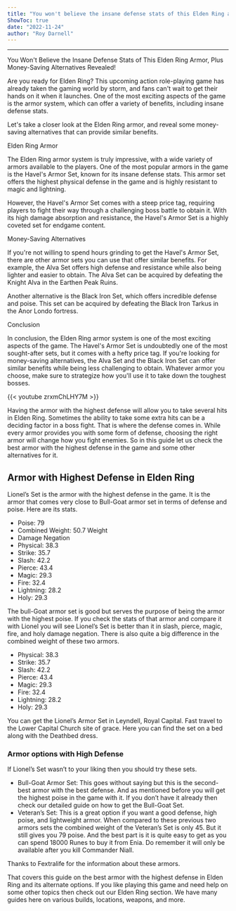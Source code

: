 ```yaml
---
title: "You won't believe the insane defense stats of this Elden Ring armor, plus money-saving alternatives revealed!"
ShowToc: true 
date: "2022-11-24"
author: "Roy Darnell"
---
```

*****
You Won't Believe the Insane Defense Stats of This Elden Ring Armor, Plus Money-Saving Alternatives Revealed!

Are you ready for Elden Ring? This upcoming action role-playing game has already taken the gaming world by storm, and fans can't wait to get their hands on it when it launches. One of the most exciting aspects of the game is the armor system, which can offer a variety of benefits, including insane defense stats.

Let's take a closer look at the Elden Ring armor, and reveal some money-saving alternatives that can provide similar benefits.

Elden Ring Armor

The Elden Ring armor system is truly impressive, with a wide variety of armors available to the players. One of the most popular armors in the game is the Havel's Armor Set, known for its insane defense stats. This armor set offers the highest physical defense in the game and is highly resistant to magic and lightning.

However, the Havel's Armor Set comes with a steep price tag, requiring players to fight their way through a challenging boss battle to obtain it. With its high damage absorption and resistance, the Havel's Armor Set is a highly coveted set for endgame content.

Money-Saving Alternatives

If you're not willing to spend hours grinding to get the Havel's Armor Set, there are other armor sets you can use that offer similar benefits. For example, the Alva Set offers high defense and resistance while also being lighter and easier to obtain. The Alva Set can be acquired by defeating the Knight Alva in the Earthen Peak Ruins.

Another alternative is the Black Iron Set, which offers incredible defense and poise. This set can be acquired by defeating the Black Iron Tarkus in the Anor Londo fortress.

Conclusion

In conclusion, the Elden Ring armor system is one of the most exciting aspects of the game. The Havel's Armor Set is undoubtedly one of the most sought-after sets, but it comes with a hefty price tag. If you're looking for money-saving alternatives, the Alva Set and the Black Iron Set can offer similar benefits while being less challenging to obtain. Whatever armor you choose, make sure to strategize how you'll use it to take down the toughest bosses.

{{< youtube zrxmChLHY7M >}} 



Having the armor with the highest defense will allow you to take several hits in Elden Ring. Sometimes the ability to take some extra hits can be a deciding factor in a boss fight. That is where the defense comes in. While every armor provides you with some form of defense, choosing the right armor will change how you fight enemies. So in this guide let us check the best armor with the highest defense in the game and some other alternatives for it.
 
## Armor with Highest Defense in Elden Ring
 

 
Lionel’s Set is the armor with the highest defense in the game. It is the armor that comes very close to Bull-Goat armor set in terms of defense and poise. Here are its stats.
 
- Poise: 79
 - Combined Weight: 50.7 Weight
 - Damage Negation
 - Physical: 38.3
 - Strike: 35.7
 - Slash: 42.2
 - Pierce: 43.4
 - Magic: 29.3
 - Fire: 32.4
 - Lightning: 28.2
 - Holy: 29.3

 
The bull-Goat armor set is good but serves the purpose of being the armor with the highest poise. If you check the stats of that armor and compare it with Lionel you will see Lionel’s Set is better than it in slash, pierce, magic, fire, and holy damage negation. There is also quite a big difference in the combined weight of these two armors.
 
- Physical: 38.3
 - Strike: 35.7
 - Slash: 42.2
 - Pierce: 43.4
 - Magic: 29.3
 - Fire: 32.4
 - Lightning: 28.2
 - Holy: 29.3

 
You can get the Lionel’s Armor Set in Leyndell, Royal Capital. Fast travel to the Lower Capital Church site of grace. Here you can find the set on a bed along with the Deathbed dress.
 
### Armor options with High Defense
 
If Lionel’s Set wasn’t to your liking then you should try these sets.
 
- Bull-Goat Armor Set: This goes without saying but this is the second-best armor with the best defense. And as mentioned before you will get the highest poise in the game with it. If you don’t have it already then check our detailed guide on how to get the Bull-Goat Set.
 - Veteran’s Set: This is a great option if you want a good defense, high poise, and lightweight armor. When compared to these previous two armors sets the combined weight of the Veteran’s Set is only 45. But it still gives you 79 poise. And the best part is it is quite easy to get as you can spend 18000 Runes to buy it from Enia. Do remember it will only be available after you kill Commander Niall.

 
Thanks to Fextralife for the information about these armors.
 
That covers this guide on the best armor with the highest defense in Elden Ring and its alternate options. If you like playing this game and need help on some other topics then check out our Elden Ring section. We have many guides here on various builds, locations, weapons, and more.




